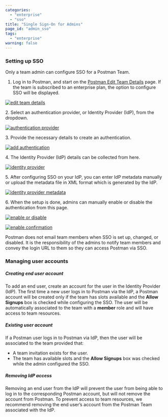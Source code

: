 ```yaml
---
categories:
  - "enterprise"
  - "sso"
title: "Single Sign-On for Admins"
page_id: "admin_sso"
tags: 
  - "enterprise"
warning: false
---
```


### Setting up SSO

Only a team admin can configure SSO for a Postman Team.

1.  Log in to Postman, and start on the [Postman Edit Team Details](https://app.getpostman.com/dashboard/teams/edit) page. If the team is subscribed to an enterprise plan, the option to configure SSO will be displayed. 

[![edit team details](https://s3.amazonaws.com/postman-static-getpostman-com/postman-docs/58241978.png)](https://s3.amazonaws.com/postman-static-getpostman-com/postman-docs/58241978.png)  

2\. Select an authentication provider, or Identity Provider (IdP), from the dropdown.

[![authentication provider](https://s3.amazonaws.com/postman-static-getpostman-com/postman-docs/58242054.png)](https://s3.amazonaws.com/postman-static-getpostman-com/postman-docs/58242054.png)

3\. Provide the necessary details to create an authentication.

[![add authentication](https://s3.amazonaws.com/postman-static-getpostman-com/postman-docs/59044823.png)](https://s3.amazonaws.com/postman-static-getpostman-com/postman-docs/59044823.png)

4\. The Identity Provider (IdP) details can be collected from here.

[![identity provider](https://s3.amazonaws.com/postman-static-getpostman-com/postman-docs/58242080.png)](https://s3.amazonaws.com/postman-static-getpostman-com/postman-docs/58242080.png)

5\. After configuring SSO on your IdP, you can enter IdP metadata manually or upload the metadata file in XML format which is generated by the IdP. 

[![identity provider metadata](https://s3.amazonaws.com/postman-static-getpostman-com/postman-docs/58242168.png)](https://s3.amazonaws.com/postman-static-getpostman-com/postman-docs/58242168.png)  

6\. When the setup is done, admins can manually enable or disable the authentication from this page.

[![enable or disable](https://s3.amazonaws.com/postman-static-getpostman-com/postman-docs/58242242.png)](https://s3.amazonaws.com/postman-static-getpostman-com/postman-docs/58242242.png)  

[![enable confirmation](https://s3.amazonaws.com/postman-static-getpostman-com/postman-docs/58242414.png)](https://s3.amazonaws.com/postman-static-getpostman-com/postman-docs/58242414.png)

Postman does not email team members when SSO is set up, changed, or disabled. It is the responsibility of the admins to notify team members and convey the login URL to them so they can access Postman via SSO.

### Managing user accounts

##### **Creating end user account**

To add an end user, create an account for the user in the Identity Provider (IdP). The first time a new user logs in to Postman via the IdP, a Postman account will be created only if the team has slots available and the **Allow Signups** box is checked while configuring the SSO. The user will be automatically associated to the team with a **member** role and will have access to team resources.

##### **Existing user account**

If a Postman user logs in to Postman via IdP, then the user will be associated to the team provided that:

   *   A team invitation exists for the user.
   *   The team has available slots and the **Allow Signups** box was checked while the admin configured the SSO.

##### **Removing IdP access**

Removing an end user from the IdP will prevent the user from being able to log in to the corresponding Postman account, but will not remove the account from Postman. To prevent access to team resources, we recommend removing the end user’s account from the Postman Team associated with the IdP.

